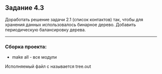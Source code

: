 ## Задание 4.3

Доработать решение задачи 2.1 (список контактов) так, чтобы
для хранения данных использовалось бинарное дерево. Добавить
периодическую балансировку дерева.

---

### Сборка проекта:

- make all - все модули

Исполняемый файл с называется tree.out
